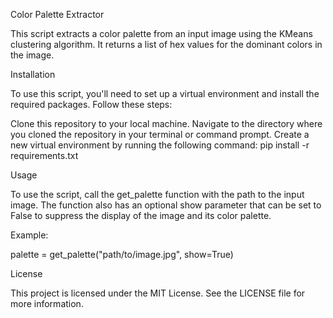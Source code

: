 Color Palette Extractor

This script extracts a color palette from an input image using the KMeans clustering algorithm. It returns a list of hex values for the dominant colors in the image.

Installation

To use this script, you'll need to set up a virtual environment and install the required packages. Follow these steps:

Clone this repository to your local machine.
Navigate to the directory where you cloned the repository in your terminal or command prompt.
Create a new virtual environment by running the following command:
pip install -r requirements.txt

Usage

To use the script, call the get_palette function with the path to the input image. The function also has an optional show parameter that can be set to False to suppress the display of the image and its color palette.

Example:

palette = get_palette("path/to/image.jpg", show=True)

License

This project is licensed under the MIT License. See the LICENSE file for more information.